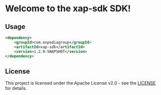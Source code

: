 # Welcome to the xap-sdk SDK!

## Usage
```xml
<dependency>
    <groupId>com.expediagroup</groupId>
    <artifactId>xap-sdk</artifactId>
    <version>1.2.0-SNAPSHOT</version>
</dependency>
```

## License

This project is licensed under the Apache License v2.0 - see the [LICENSE](LICENSE) for details.

